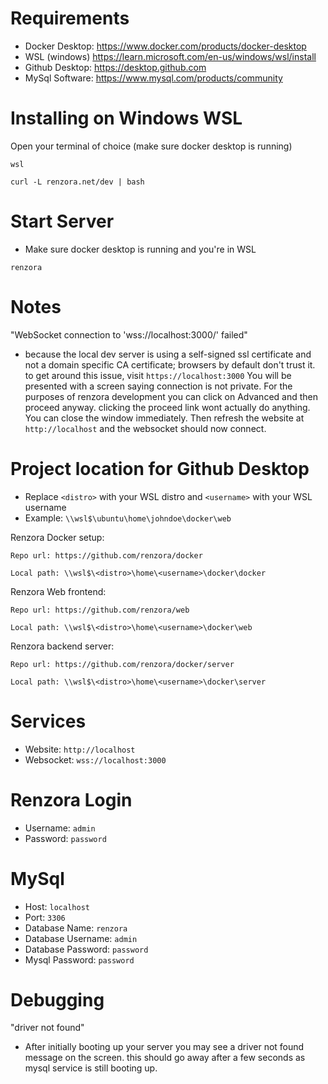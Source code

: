 # Requirements
- Docker Desktop: https://www.docker.com/products/docker-desktop
- WSL (windows) https://learn.microsoft.com/en-us/windows/wsl/install
- Github Desktop: https://desktop.github.com
- MySql Software: https://www.mysql.com/products/community

# Installing on Windows WSL

Open your terminal of choice (make sure docker desktop is running)
```
wsl
```
```
curl -L renzora.net/dev | bash
```

# Start Server
- Make sure docker desktop is running and you're in WSL
```
renzora
```

# Notes
"WebSocket connection to 'wss://localhost:3000/' failed"
- because the local dev server is using a self-signed ssl certificate and not a domain specific CA certificate; browsers by default don't trust it. to get around this issue, visit ```https://localhost:3000``` You will be presented with a screen saying connection is not private. For the purposes of renzora development you can click on Advanced and then proceed anyway. clicking the proceed link wont actually do anything. You can close the window immediately. Then refresh the website at ```http://localhost``` and the websocket should now connect.


# Project location for Github Desktop
- Replace ```<distro>``` with your WSL distro and ```<username>``` with your WSL username
- Example: ```\\wsl$\ubuntu\home\johndoe\docker\web```

Renzora Docker setup:
```
Repo url: https://github.com/renzora/docker

Local path: \\wsl$\<distro>\home\<username>\docker\docker
```

Renzora Web frontend:
```
Repo url: https://github.com/renzora/web

Local path: \\wsl$\<distro>\home\<username>\docker\web
```

Renzora backend server:
```
Repo url: https://github.com/renzora/docker/server

Local path: \\wsl$\<distro>\home\<username>\docker\server
```

# Services
- Website: ```http://localhost```
- Websocket: ```wss://localhost:3000```

# Renzora Login
- Username: ```admin```
- Password: ```password```

# MySql
- Host: ```localhost```
- Port: ```3306```
- Database Name: ```renzora```
- Database Username: ```admin```
- Database Password: ```password```
- Mysql Password: ```password```

# Debugging

"driver not found"
- After initially booting up your server you may see a driver not found message on the screen. this should go away after a few seconds as mysql service is still booting up.
